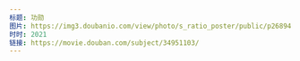 ```yaml
---
标题: 功勋
图片: https://img3.doubanio.com/view/photo/s_ratio_poster/public/p2689493412.jpg
时时: 2021
链接: https://movie.douban.com/subject/34951103/
---
```

